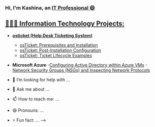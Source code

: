 ### Hi, I'm Kashina, an <a href="https://www.linkedin.com/in/kashina-wilson-737843256/">IT Professional 😄

  <h2>👩‍💻💬 Information Technology Projects:</h2>

  - <b>osticket (Help Desk Ticketing System)</b>
    - [osTicket: Prerequisites and Installation](https://github.com/shina901memphisIT/osticket-prfreqs) 
    - [osTicket: Post-Installation Configuration](https://github.com/shina901memphisIT/post-install-config)
    - [osTicket: Ticket Lifecycle Examples](https://github.com/shina901memphisIT/ticket-lifecycle)
- <b>Microsoft Azure</b>
    -[Configuring Active Directory within Azure VMs](httos://github.com/shina901memphisIT/configure-ad)
    -[Network Security Groups (NSGs) and Inspecting Network Protocols](https://github.com/shina901memphisIT/azure-network-protocols)

- 🤔 I’m looking for help with ...
- 💬 Ask me about ...
- 📫 How to reach me: ...
- 😄 Pronouns: ...
- ⚡ Fun fact: ...
-->
